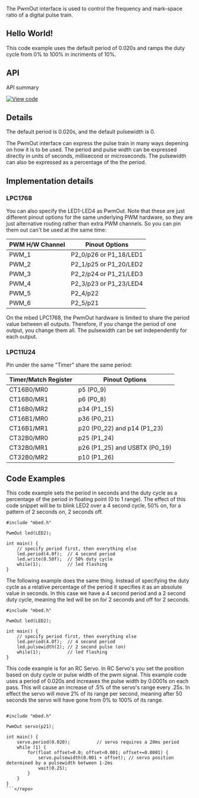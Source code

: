 The PwmOut interface is used to control the frequency and mark-space ratio of a digital pulse train.

## Hello World!

This code example uses the default period of 0.020s and ramps the duty cycle from 0% to 100% in incriments of 10%. <repo code="" file="" main.cpp="" mbed="" pwmout_helloworld="" teams="" tip="">

## API

API summary

[![View code](https://www.mbed.com/embed/?type=library)](https://developer.mbed.org/users/mbed_official/code/mbed/docs/tip/classmbed_1_1PwmOut.html) 

## Details

The default period is 0.020s, and the default pulsewidth is 0.

The PwmOut interface can express the pulse train in many ways depening on how it is to be used. The period and pulse width can be expressed directly in units of seconds, millisecond or microseconds. The pulsewidth can also be expressed as a percentage of the the period.

## Implementation details

### LPC1768

You can also specify the LED1-LED4 as PwmOut. Note that these are just different pinout options for the same underlying PWM hardware, so they are just alternative routing rather than extra PWM channels. So you can pin them out can't be used at the same time:

PWM H/W Channel | Pinout Options   
---|---  
PWM_1 | P2_0/p26 or P1_18/LED1   
PWM_2 | P2_1/p25 or P1_20/LED2   
PWM_3 | P2_2/p24 or P1_21/LED3   
PWM_4 | P2_3/p23 or P1_23/LED4   
PWM_5 | P2_4/p22   
PWM_6 | P2_5/p21   
  
On the mbed LPC1768, the PwmOut hardware is limited to share the period value between all outputs. Therefore, if you change the period of one output, you change them all. The pulsewidth can be set independently for each output.

### LPC11U24

Pin under the same "Timer" share the same period:

Timer/Match Register | Pinout Options   
---|---  
CT16B0/MR0 | p5 (P0_9)   
CT16B0/MR1 | p6 (P0_8)   
CT16B0/MR2 | p34 (P1_15)   
CT16B1/MR0 | p36 (P0_21)   
CT16B1/MR1 | p20 (P0_22) and p14 (P1_23)   
CT32B0/MR0 | p25 (P1_24)   
CT32B0/MR1 | p26 (P1_25) and USBTX (P0_19)   
CT32B0/MR2 | p10 (P1_26)   
  
## Code Examples

This code example sets the period in seconds and the duty cycle as a percentage of the period in floating point (0 to 1 range). The effect of this code snippet will be to blink LED2 over a 4 second cycle, 50% on, for a pattern of 2 seconds on, 2 seconds off.

```
#include "mbed.h"

PwmOut led(LED2);

int main() {
    // specify period first, then everything else
    led.period(4.0f);  // 4 second period
    led.write(0.50f);  // 50% duty cycle
    while(1);          // led flashing
}
```   
The following example does the same thing. Instead of specifying the duty cycle as a relative percentage of the period it specifies it as an absolute value in seconds. In this case we have a 4 second period and a 2 second duty cycle, meaning the led will be on for 2 seconds and off for 2 seconds. 

```
#include "mbed.h"

PwmOut led(LED2);

int main() {
    // specify period first, then everything else
    led.period(4.0f);  // 4 second period
    led.pulsewidth(2); // 2 second pulse (on)
    while(1);          // led flashing
}

```

This code example is for an RC Servo. In RC Servo's you set the position based on duty cycle or pulse width of the pwm signal. This example code uses a period of 0.020s and increases the pulse width by 0.0001s on each pass. This will cause an increase of .5% of the servo's range every .25s. In effect the servo will move 2% of its range per second, meaning after 50 seconds the servo will have gone from 0% to 100% of its range. 

```

#include "mbed.h"

PwmOut servo(p21);

int main() {
    servo.period(0.020);          // servo requires a 20ms period
    while (1) {
        for(float offset=0.0; offset<0.001; offset+=0.0001) {
            servo.pulsewidth(0.001 + offset); // servo position determined by a pulsewidth between 1-2ms
            wait(0.25);
        }
    }
}
```</repo>
